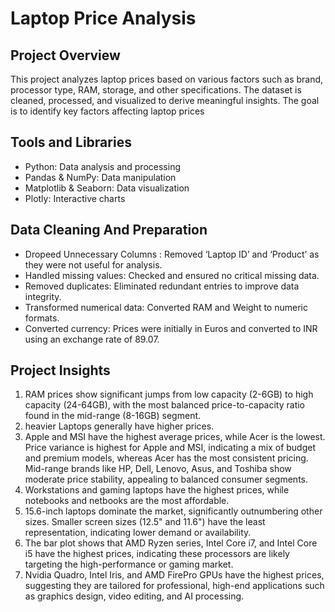 # Laptop Price Analysis

## Project Overview
This project analyzes laptop prices based on various factors such as brand, processor type, RAM, storage, and other specifications. The dataset is cleaned, processed, and visualized to derive meaningful insights. The goal is to identify key factors affecting laptop prices

## Tools and Libraries
- Python: Data analysis and processing
- Pandas & NumPy: Data manipulation
- Matplotlib & Seaborn: Data visualization
- Plotly: Interactive charts

## Data Cleaning And Preparation
- Dropeed Unnecessary Columns : Removed ‘Laptop ID’ and ‘Product’ as they were not useful for analysis.
- Handled missing values: Checked and ensured no critical missing data.
- Removed duplicates: Eliminated redundant entries to improve data integrity.
- Transformed numerical data: Converted RAM and Weight to numeric formats.
- Converted currency: Prices were initially in Euros and converted to INR using an exchange rate of 89.07.

## Project Insights
1. RAM prices show significant jumps from low capacity (2-6GB) to high capacity (24-64GB), with the most balanced price-to-capacity ratio found in the mid-range (8-16GB) segment.
2.  heavier Laptops generally have higher prices.
3.  Apple and MSI have the highest average prices, while Acer is the lowest. Price variance is highest for Apple and MSI, indicating a mix of budget and premium models, whereas Acer has the most consistent pricing. Mid-range brands like HP, Dell, Lenovo, Asus, and Toshiba show moderate price stability, appealing to balanced consumer segments.
4.  Workstations and gaming laptops have the highest prices, while notebooks and netbooks are the most affordable.
5.  15.6-inch laptops dominate the market, significantly outnumbering other sizes. Smaller screen sizes (12.5" and 11.6") have the least representation, indicating lower demand or availability.
6. The bar plot shows that AMD Ryzen series, Intel Core i7, and Intel Core i5 have the highest prices, indicating these processors are likely targeting the high-performance or gaming market.
7. Nvidia Quadro, Intel Iris, and AMD FirePro GPUs have the highest prices, suggesting they are tailored for professional, high-end applications such as graphics design, video editing, and AI processing.
